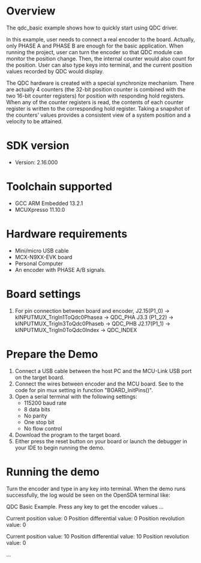 Overview
========

The qdc_basic example shows how to quickly start using QDC driver.

In this example, user needs to connect a real encoder to the board. Actually, only PHASE A and PHASE B are enough for the basic application. When running the project, user can turn the encoder so that QDC module can monitor the position change. Then, the internal counter would also count for the position. User can also type keys into terminal, and the current position values recorded by QDC would display. 

The QDC hardware is created with a special synchronize mechanism. There are actually 4 counters (the 32-bit position counter is combined with the two 16-bit counter registers) for position with responding hold registers. When any of the counter registers is read, the contents of each counter register is written to the corresponding hold register. Taking a snapshot of the counters' values provides a consistent view of a system position and a velocity to be attained.


SDK version
===========
- Version: 2.16.000

Toolchain supported
===================
- GCC ARM Embedded  13.2.1
- MCUXpresso  11.10.0

Hardware requirements
=====================
- Mini/micro USB cable
- MCX-N9XX-EVK board
- Personal Computer
- An encoder with PHASE A/B signals.

Board settings
==============
1. For pin connection between board and encoder,
      J2.15(P1_0)  -> kINPUTMUX_TrigIn1ToQdc0Phasea -> QDC_PHA
      J3.3 (P1_22) -> kINPUTMUX_TrigIn3ToQdc0Phaseb -> QDC_PHB
      J2.17(P1_1)  -> kINPUTMUX_TrigIn0ToQdc0Index  -> QDC_INDEX

Prepare the Demo
================
1.  Connect a USB cable between the host PC and the MCU-Link USB port on the target board.
2.  Connect the wires between encoder and the MCU board. See to the code for pin mux setting in function "BOARD_InitPins()".
3.  Open a serial terminal with the following settings:
    - 115200 baud rate
    - 8 data bits
    - No parity
    - One stop bit
    - No flow control
4.  Download the program to the target board.
5.  Either press the reset button on your board or launch the debugger in your IDE to begin running the demo.

Running the demo
================
Turn the encoder and type in any key into terminal.
When the demo runs successfully, the log would be seen on the OpenSDA terminal like:

QDC Basic Example.
Press any key to get the encoder values ...

Current position value: 0
Position differential value: 0
Position revolution value: 0

Current position value: 10
Position differential value: 10
Position revolution value: 0

...


